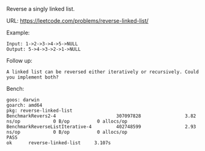 Reverse a singly linked list.

URL: https://leetcode.com/problems/reverse-linked-list/

Example:

    Input: 1->2->3->4->5->NULL
    Output: 5->4->3->2->1->NULL

Follow up:

    A linked list can be reversed either iteratively or recursively. Could you implement both?

Bench:

    goos: darwin
    goarch: amd64
    pkg: reverse-linked-list
    BenchmarkRevers2-4                      307097828                3.82 ns/op            0 B/op          0 allocs/op
    BenchmarkReverseListIterative-4         402748599                2.93 ns/op            0 B/op          0 allocs/op
    PASS
    ok      reverse-linked-list     3.107s
